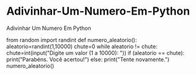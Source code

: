 # Adivinhar-Um-Numero-Em-Python
Adivinhar Um Numero Em Python


from random import randint
def numero_aleatorio():
  aleatorio=randint(1,10000)
  chute=0
  while aleatorio != chute:
    chute=int(input("Digite um valor (1 a 10000): "))
    if (aleatorio == chute):
      print("Parabéns. Você acertou!")
    else:
      print("Tente novamente.")
numero_aleatorio()
